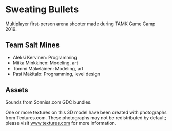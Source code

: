 # Sweating Bullets

Multiplayer first-person arena shooter made during TAMK Game Camp 2019.

## Team Salt Mines

* Aleksi Kervinen: Programming
* Miika Minkkinen: Modeling, art
* Tommi Mäkeläinen: Modeling, art
* Pasi Mäkitalo: Programming, level design


## Assets

Sounds from Sonniss.com GDC bundles.

One or more textures on this 3D model have been created with photographs from Textures.com. These photographs may not be redistributed by default; please visit www.textures.com for more information.
